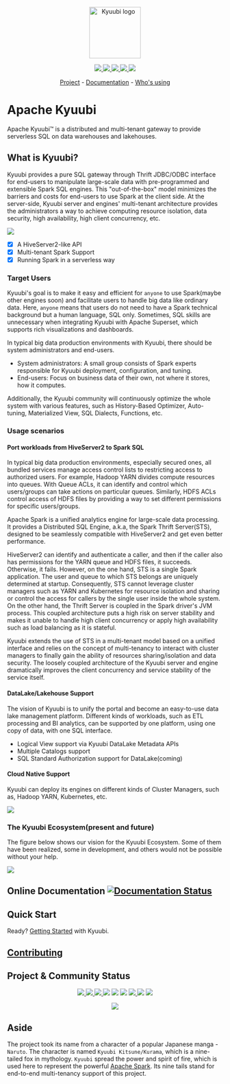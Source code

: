 <!--
- Licensed to the Apache Software Foundation (ASF) under one or more
- contributor license agreements.  See the NOTICE file distributed with
- this work for additional information regarding copyright ownership.
- The ASF licenses this file to You under the Apache License, Version 2.0 
- (the "License"); you may not use this file except in compliance with 
- the License.  You may obtain a copy of the License at
-
-   http://www.apache.org/licenses/LICENSE-2.0
-
- Unless required by applicable law or agreed to in writing, software
- distributed under the License is distributed on an "AS IS" BASIS,
- WITHOUT WARRANTIES OR CONDITIONS OF ANY KIND, either express or implied. 
- See the License for the specific language governing permissions and
- limitations under the License.
-->

<p align="center">
  <img src="https://svn.apache.org/repos/asf/comdev/project-logos/originals/kyuubi-1.svg" alt="Kyuubi logo" height="120px"/>
</p>

<p align="center">
  <a href="https://github.com/apache/kyuubi/blob/master/LICENSE">
    <img src="https://img.shields.io/github/license/apache/kyuubi?style=plastic" />
  </a>
  <a href="https://kyuubi.apache.org/releases.html">
    <img src="https://img.shields.io/github/v/release/apache/kyuubi?style=plastic" />
  </a>
  <a href="https://hub.docker.com/r/apache/kyuubi">
    <img src="https://img.shields.io/docker/pulls/apache/kyuubi?style=plastic">
  </a>
  <a href="https://github.com/apache/kyuubi/graphs/contributors">
    <img src="https://img.shields.io/github/contributors/apache/kyuubi?style=plastic" />
  </a>
  <a class="github-button" href="https://github.com/apache/kyuubi" data-icon="octicon-star" aria-label="Star apache/kyuubi on GitHub">
    <img src="https://img.shields.io/github/stars/apache/kyuubi?style=plastic" />
  </a>
</p>
<p align="center">
        <a href="https://kyuubi.apache.org/">Project</a>
        -
        <a href="https://kyuubi.readthedocs.io/">Documentation</a>
        -
        <a href="https://kyuubi.apache.org/powered_by.html">Who's using</a>
</p>

# Apache Kyuubi

Apache Kyuubi™ is a distributed and multi-tenant gateway to provide serverless
SQL on data warehouses and lakehouses.

## What is Kyuubi?

Kyuubi provides a pure SQL gateway through Thrift JDBC/ODBC interface for end-users to manipulate large-scale data with pre-programmed and extensible Spark SQL engines. This "out-of-the-box" model minimizes the barriers and costs for end-users to use Spark at the client side. At the server-side, Kyuubi server and engines' multi-tenant architecture provides the administrators a way to achieve computing resource isolation, data security, high availability, high client concurrency, etc.

![](./docs/imgs/kyuubi_positioning.png)

- [x] A HiveServer2-like API
- [x] Multi-tenant Spark Support
- [x] Running Spark in a serverless way

### Target Users

Kyuubi's goal is to make it easy and efficient for `anyone` to use Spark(maybe other engines soon) and facilitate users to handle big data like ordinary data. Here, `anyone` means that users do not need to have a Spark technical background but a human language, SQL only. Sometimes, SQL skills are unnecessary when integrating Kyuubi with Apache Superset, which supports rich visualizations and dashboards.

In typical big data production environments with Kyuubi, there should be system administrators and end-users.

- System administrators: A small group consists of Spark experts responsible for Kyuubi deployment, configuration, and tuning.
- End-users: Focus on business data of their own, not where it stores, how it computes.

Additionally, the Kyuubi community will continuously optimize the whole system with various features, such as History-Based Optimizer, Auto-tuning, Materialized View, SQL Dialects, Functions, etc.

### Usage scenarios

#### Port workloads from HiveServer2 to Spark SQL

In typical big data production environments, especially secured ones, all bundled services manage access control lists to restricting access to authorized users. For example, Hadoop YARN divides compute resources into queues. With Queue ACLs, it can identify and control which users/groups can take actions on particular queues. Similarly, HDFS ACLs control access of HDFS files by providing a way to set different permissions for specific users/groups.

Apache Spark is a unified analytics engine for large-scale data processing. It provides a Distributed SQL Engine, a.k.a, the Spark Thrift Server(STS), designed to be seamlessly compatible with HiveServer2 and get even better performance.

HiveServer2 can identify and authenticate a caller, and then if the caller also has permissions for the YARN queue and HDFS files, it succeeds. Otherwise, it fails. However, on the one hand, STS is a single Spark application. The user and queue to which STS belongs are uniquely determined at startup. Consequently, STS cannot leverage cluster managers such as YARN and Kubernetes for resource isolation and sharing or control the access for callers by the single user inside the whole system. On the other hand, the Thrift Server is coupled in the Spark driver's JVM process. This coupled architecture puts a high risk on server stability and makes it unable to handle high client concurrency or apply high availability such as load balancing as it is stateful.

Kyuubi extends the use of STS in a multi-tenant model based on a unified interface and relies on the concept of multi-tenancy to interact with cluster managers to finally gain the ability of resources sharing/isolation and data security. The loosely coupled architecture of the Kyuubi server and engine dramatically improves the client concurrency and service stability of the service itself.

#### DataLake/Lakehouse Support

The vision of Kyuubi is to unify the portal and become an easy-to-use data lake management platform. Different kinds of workloads, such as ETL processing and BI analytics, can be supported by one platform, using one copy of data, with one SQL interface.

- Logical View support via Kyuubi DataLake Metadata APIs
- Multiple Catalogs support
- SQL Standard Authorization support for DataLake(coming)

#### Cloud Native Support

Kyuubi can deploy its engines on different kinds of Cluster Managers, such as, Hadoop YARN, Kubernetes, etc.

![](./docs/imgs/kyuubi_migrating_yarn_to_k8s.png)

### The Kyuubi Ecosystem(present and future)

The figure below shows our vision for the Kyuubi Ecosystem. Some of them have been realized, some in development,
and others would not be possible without your help.

![](./docs/imgs/kyuubi_ecosystem.drawio.png)

## Online Documentation <a href='https://kyuubi.readthedocs.io/en/master/?badge=master?style=plastic'> <img src='https://readthedocs.org/projects/kyuubi/badge/?version=master' alt='Documentation Status' /> </a>

## Quick Start

Ready? [Getting Started](https://kyuubi.readthedocs.io/en/master/quick_start/) with Kyuubi.

## [Contributing](./CONTRIBUTING.md)

## Project & Community Status

<p align="center">
  <a href="https://github.com/apache/kyuubi/issues?q=is%3Aissue+is%3Aclosed">
    <img src="http://isitmaintained.com/badge/resolution/apache/kyuubi.svg" />
  </a>
  <a href="https://github.com/apache/kyuubi/issues">
    <img src="http://isitmaintained.com/badge/open/apache/kyuubi.svg" />
  </a>
  <a href="https://github.com/apache/kyuubi/pulls">
    <img src="https://img.shields.io/github/issues-pr-closed/apache/kyuubi?style=plastic" />
  </a>
  <img src="https://img.shields.io/github/commit-activity/y/apache/kyuubi?style=plastic">
  <img src="https://img.shields.io/github/commit-activity/m/apache/kyuubi?style=plastic">
  <img src="https://codecov.io/gh/apache/kyuubi/branch/master/graph/badge.svg" />
  <a href="https://github.com/apache/kyuubi/actions/workflows/master.yml">
    <img src="https://img.shields.io/github/actions/workflow/status/apache/kyuubi/master.yml?style=plastic">
  </a>
  <img src="https://img.shields.io/github/languages/top/apache/kyuubi?style=plastic">
  <a href="https://github.com/apache/kyuubi/pulse">
    <img src="https://img.shields.io/tokei/lines/github/apache/kyuubi?style=plastic" />
  </a>
</p>
<p align="center">
  <img src="https://contributor-graph-api.apiseven.com/contributors-svg?chart=contributorOverTime&repo=apache/kyuubi" />
</p>

## Aside

The project took its name from a character of a popular Japanese manga - `Naruto`.
The character is named `Kyuubi Kitsune/Kurama`, which is a nine-tailed fox in mythology.
`Kyuubi` spread the power and spirit of fire, which is used here to represent the powerful [Apache Spark](http://spark.apache.org).
Its nine tails stand for end-to-end multi-tenancy support of this project.
